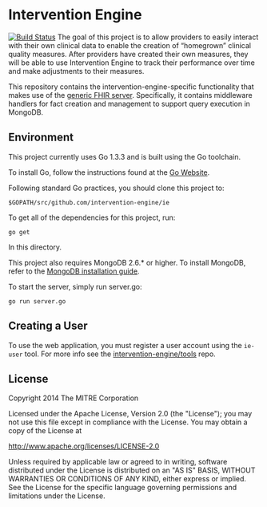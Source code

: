 Intervention Engine
===================
[![Build Status](https://travis-ci.org/intervention-engine/ie.svg?branch=master)](https://travis-ci.org/intervention-engine/ie)
The goal of this project is to allow providers to easily interact with their own clinical data to enable the creation of “homegrown” clinical quality measures. After providers have created their own measures, they will be able to use Intervention Engine to track their performance over time and make adjustments to their measures.

This repository contains the intervention-engine-specific functionality that makes use of the [generic FHIR server](http://github.com/intervention-engine/fhir). Specifically, it contains middleware handlers for fact creation and management to support query execution in MongoDB.

Environment
-----------

This project currently uses Go 1.3.3 and is built using the Go toolchain.

To install Go, follow the instructions found at the [Go Website](http://golang.org/doc/install).

Following standard Go practices, you should clone this project to:

    $GOPATH/src/github.com/intervention-engine/ie

To get all of the dependencies for this project, run:

    go get

In this directory.

This project also requires MongoDB 2.6.* or higher. To install MongoDB, refer to the [MongoDB installation guide](http://docs.mongodb.org/manual/installation/).

To start the server, simply run server.go:

    go run server.go

Creating a User
---------------

To use the web application, you must register a user account using the `ie-user` tool.  For more info see the [intervention-engine/tools](https://github.com/intervention-engine/tools) repo.

License
-------

Copyright 2014 The MITRE Corporation

Licensed under the Apache License, Version 2.0 (the "License");
you may not use this file except in compliance with the License.
You may obtain a copy of the License at

http://www.apache.org/licenses/LICENSE-2.0

Unless required by applicable law or agreed to in writing, software
distributed under the License is distributed on an "AS IS" BASIS,
WITHOUT WARRANTIES OR CONDITIONS OF ANY KIND, either express or implied.
See the License for the specific language governing permissions and
limitations under the License.
